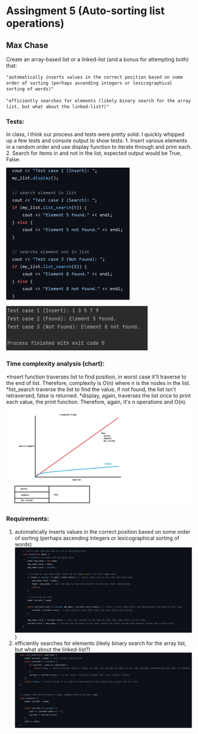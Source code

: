 # Assingment 5 (Auto-sorting list operations)
## Max Chase

Create an array-based list or a linked-list (and a bonus for attempting both) that:

    "automatically inserts values in the correct position based on some order of sorting (perhaps ascending integers or lexicographical sorting of words)"

    "efficiently searches for elements (likely binary search for the array list, but what about the linked-list?)"
    
### Tests:
In class, I think our process and tests were pretty solid. I quickly whipped up a few tests and console output to show tests:
    1. Insert various elements in a random order and use display function to iterate through and print each.
    2. Search for items in and not in the list, expected output would be True, False.
    

![](https://github.com/TetherIO/CS260_Spring_23_assignment_5/blob/master/tests.png)
   
![](https://github.com/TetherIO/CS260_Spring_23_assignment_5/blob/master/terminaloutput.png)

    
### Time complexity analysis (chart):
*Insert function traverses list to find position, in worst case it'll traverse to the end of list. Therefore, complexity is O(n) where n is the nodes in the list.
*list_search traverse the list to find the value, if not found, the list isn't retraversed, false is returned. 
*display, again, traverses the list once to print each value, the print function. Therefore, again, it's n operations and O(n).

![](https://github.com/TetherIO/CS260_Spring_23_assignment_5/blob/master/complexitychart.jpg)

### Requirements:

1. automatically inserts values in the correct position based on some order of sorting (perhaps ascending integers or lexicographical sorting of words)
![](https://github.com/TetherIO/CS260_Spring_23_assignment_5/blob/master/Screenshot%202023-05-08%20224644.png))
2. efficiently searches for elements (likely binary search for the array list, but what about the linked-list?)
![](https://github.com/TetherIO/CS260_Spring_23_assignment_5/blob/master/Screenshot%202023-05-08%20224915.png)

